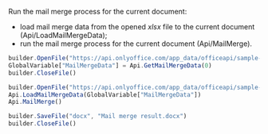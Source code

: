 Run the mail merge process for the current document:

* load mail merge data from the opened <em>xlsx</em> file to the current document (Api/LoadMailMergeData);
* run the mail merge process for the current document (Api/MailMerge).

```js document-builder={"documentType": "word", "editorConfig": {"customization": {"zoom": 60}}}
builder.OpenFile("https://api.onlyoffice.com/app_data/officeapi/sample-files/mail_merge_data.xlsx")
GlobalVariable["MailMergeData"] = Api.GetMailMergeData(0)
builder.CloseFile()

builder.OpenFile("https://api.onlyoffice.com/app_data/officeapi/sample-files/mail_template.docx")
Api.LoadMailMergeData(GlobalVariable["MailMergeData"])
Api.MailMerge()

builder.SaveFile("docx", "Mail merge result.docx")
builder.CloseFile()
```